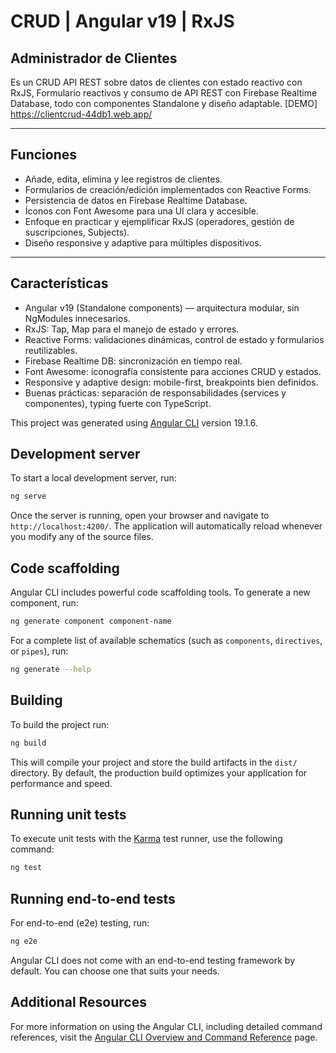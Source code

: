 # CRUD | Angular v19 | RxJS

## Administrador de Clientes 

Es un CRUD API REST sobre datos de clientes con estado reactivo con RxJS, Formulario reactivos y consumo de API REST con Firebase Realtime Database, todo con componentes Standalone y diseño adaptable.
[DEMO] https://clientcrud-44db1.web.app/

---

## Funciones
- Añade, edita, elimina y lee registros de clientes.
- Formularios de creación/edición implementados con Reactive Forms.
- Persistencia de datos en Firebase Realtime Database.
- Íconos con Font Awesome para una UI clara y accesible.
- Enfoque en practicar y ejemplificar RxJS (operadores, gestión de suscripciones, Subjects).
- Diseño responsive y adaptive para múltiples dispositivos.

---

## Características
- Angular v19 (Standalone components) — arquitectura modular, sin NgModules innecesarios.
- RxJS: Tap, Map para el manejo de estado y errores.
- Reactive Forms: validaciones dinámicas, control de estado y formularios reutilizables.
- Firebase Realtime DB: sincronización en tiempo real.
- Font Awesome: iconografía consistente para acciones CRUD y estados.
- Responsive y adaptive design: mobile-first, breakpoints bien definidos.
- Buenas prácticas: separación de responsabilidades (services y componentes), typing fuerte con TypeScript.


This project was generated using [Angular CLI](https://github.com/angular/angular-cli) version 19.1.6.

## Development server

To start a local development server, run:

```bash
ng serve
```

Once the server is running, open your browser and navigate to `http://localhost:4200/`. The application will automatically reload whenever you modify any of the source files.

## Code scaffolding

Angular CLI includes powerful code scaffolding tools. To generate a new component, run:

```bash
ng generate component component-name
```

For a complete list of available schematics (such as `components`, `directives`, or `pipes`), run:

```bash
ng generate --help
```

## Building

To build the project run:

```bash
ng build
```

This will compile your project and store the build artifacts in the `dist/` directory. By default, the production build optimizes your application for performance and speed.

## Running unit tests

To execute unit tests with the [Karma](https://karma-runner.github.io) test runner, use the following command:

```bash
ng test
```

## Running end-to-end tests

For end-to-end (e2e) testing, run:

```bash
ng e2e
```

Angular CLI does not come with an end-to-end testing framework by default. You can choose one that suits your needs.

## Additional Resources

For more information on using the Angular CLI, including detailed command references, visit the [Angular CLI Overview and Command Reference](https://angular.dev/tools/cli) page.
